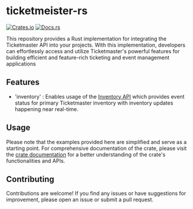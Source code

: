 # ticketmeister-rs

[![Crates.io](https://img.shields.io/crates/v/my_crate.svg)](https://crates.io/crates/ticketmeister)
[![Docs.rs](https://docs.rs/my_crate/badge.svg)](https://docs.rs/ticketmeister)

This repository provides a Rust implementation for integrating the Ticketmaster API into your projects. With this implementation, developers can effortlessly access and utilize Ticketmaster's powerful features for building efficient and feature-rich ticketing and event management applications

## Features

- 'inventory' : Enables usage of the [Inventory API](https://developer.ticketmaster.com/products-and-docs/apis/inventory-status/) which  provides event status for primary Ticketmaster inventory with inventory updates happening near real-time.

## Usage

Please note that the examples provided here are simplified and serve as a starting point. For comprehensive documentation of the crate, please visit the [crate documentation](https://docs.rs/ticketmeister) for a better understanding of the crate's functionalities and APIs.

## Contributing

Contributions are welcome! If you find any issues or have suggestions for improvement, please open an issue or submit a pull request.